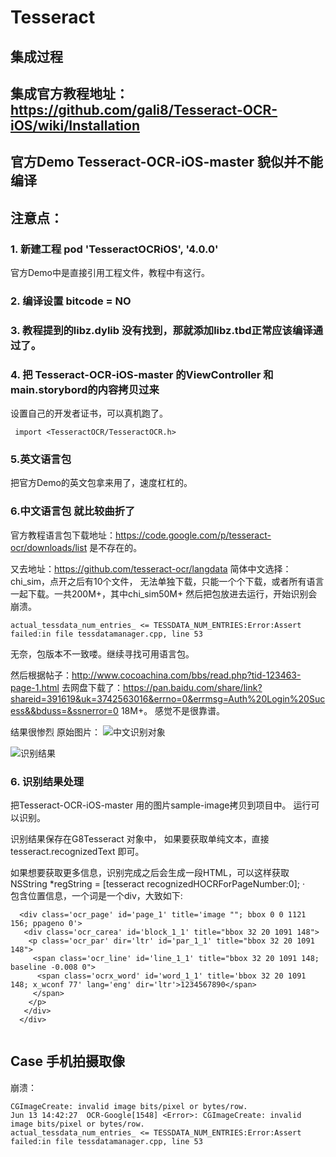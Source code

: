 # Tesseract 

## 集成过程

## 集成官方教程地址：https://github.com/gali8/Tesseract-OCR-iOS/wiki/Installation
## 官方Demo Tesseract-OCR-iOS-master  貌似并不能编译

## 注意点：
### 1.  新建工程 pod 'TesseractOCRiOS', '4.0.0'
官方Demo中是直接引用工程文件，教程中有这行。
### 2. 编译设置 bitcode = NO
### 3. 教程提到的libz.dylib 没有找到，那就添加libz.tbd正常应该编译通过了。

### 4. 把 Tesseract-OCR-iOS-master 的ViewController 和main.storybord的内容拷贝过来
设置自己的开发者证书，可以真机跑了。
```
 import <TesseractOCR/TesseractOCR.h>
```
### 5.英文语言包
把官方Demo的英文包拿来用了，速度杠杠的。

### 6.中文语言包 就比较曲折了

官方教程语言包下载地址：https://code.google.com/p/tesseract-ocr/downloads/list
是不存在的。

又去地址：https://github.com/tesseract-ocr/langdata
简体中文选择：chi_sim，点开之后有10个文件，
无法单独下载，只能一个个下载，或者所有语言一起下载。一共200M+，其中chi_sim50M+
然后把包放进去运行，开始识别会崩溃。

```
actual_tessdata_num_entries_ <= TESSDATA_NUM_ENTRIES:Error:Assert failed:in file tessdatamanager.cpp, line 53 
```
无奈，包版本不一致喽。继续寻找可用语言包。

然后根据帖子：http://www.cocoachina.com/bbs/read.php?tid-123463-page-1.html
去网盘下载了：https://pan.baidu.com/share/link?shareid=391619&uk=3742563016&errno=0&errmsg=Auth%20Login%20Sucess&&bduss=&ssnerror=0 
18M+。 感觉不是很靠谱。

结果很惨烈
原始图片：
![中文识别对象](/resources/20170613OCR/chixt.png)
  
![识别结果](/reousrces/201706113OCR/chitxt_result.png)

### 6. 识别结果处理
把Tesseract-OCR-iOS-master 用的图片sample-image拷贝到项目中。
运行可以识别。

识别结果保存在G8Tesseract 对象中，
如果要获取单纯文本，直接 tesseract.recognizedText 即可。

如果想要获取更多信息，识别完成之后会生成一段HTML，可以这样获取
NSString *regString = [tesseract recognizedHOCRForPageNumber:0];
·																					
包含位置信息，一个词是一个div，大致如下:

```
  <div class='ocr_page' id='page_1' title='image ""; bbox 0 0 1121 156; ppageno 0'>
   <div class='ocr_carea' id='block_1_1' title="bbox 32 20 1091 148">
    <p class='ocr_par' dir='ltr' id='par_1_1' title="bbox 32 20 1091 148">
     <span class='ocr_line' id='line_1_1' title="bbox 32 20 1091 148; baseline -0.008 0">
      <span class='ocrx_word' id='word_1_1' title='bbox 32 20 1091 148; x_wconf 77' lang='eng' dir='ltr'>1234567890</span> 
     </span>
    </p>
   </div>
  </div>
  
```



## Case 手机拍摄取像 

崩溃：
```
CGImageCreate: invalid image bits/pixel or bytes/row.
Jun 13 14:42:27  OCR-Google[1548] <Error>: CGImageCreate: invalid image bits/pixel or bytes/row.
actual_tessdata_num_entries_ <= TESSDATA_NUM_ENTRIES:Error:Assert failed:in file tessdatamanager.cpp, line 53

```


